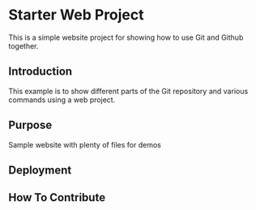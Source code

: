 # Starter Web Project

This is a simple website project for 
showing how to use Git and Github together.

## Introduction

This example is to show different parts
of the Git repository and various commands
using a web project.

## Purpose

Sample website with plenty of files for demos

## Deployment

## How To Contribute